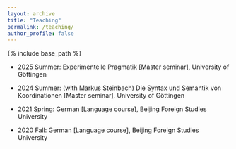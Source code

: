 ```yaml
---
layout: archive
title: "Teaching"
permalink: /teaching/
author_profile: false
---
```


{% include base_path %}

* 2025 Summer: Experimentelle Pragmatik [Master seminar], University of Göttingen

* 2024 Summer: (with Markus Steinbach) Die Syntax und Semantik von Koordinationen [Master seminar], University of Göttingen

* 2021 Spring: German [Language course], Beijing Foreign Studies University

* 2020 Fall: German [Language course], Beijing Foreign Studies University
